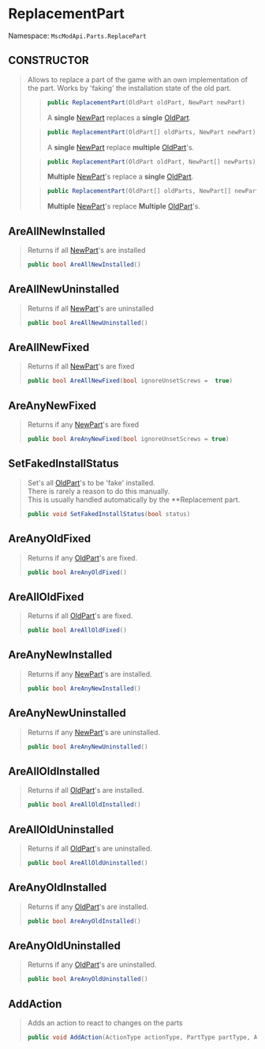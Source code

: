 # ReplacementPart

Namespace: ``MscModApi.Parts.ReplacePart``

## CONSTRUCTOR
> Allows to replace a part of the game with an own implementation of the part.
> Works by 'faking' the installation state of the old part.
> > ```csharp
> > public ReplacementPart(OldPart oldPart, NewPart newPart)
> > ```
> > A **single** [NewPart](class-documentation/Parts/ReplacePart/NewPart.md) replaces a **single** [OldPart](class-documentation/Parts/ReplacePart/OldPart.md).
>
> > ```csharp
> > public ReplacementPart(OldPart[] oldParts, NewPart newPart)
> > ```
> > A **single** [NewPart](class-documentation/Parts/ReplacePart/NewPart.md) replace **multiple** [OldPart](class-documentation/Parts/ReplacePart/OldPart.md)'s.
>
> > ```csharp
> > public ReplacementPart(OldPart oldPart, NewPart[] newParts)
> > ```
> > **Multiple** [NewPart](class-documentation/Parts/ReplacePart/NewPart.md)'s replace a **single** [OldPart](class-documentation/Parts/ReplacePart/OldPart.md).
>
> > ```csharp
> > public ReplacementPart(OldPart[] oldParts, NewPart[] newParts)
> > ```
> > **Multiple** [NewPart](class-documentation/Parts/ReplacePart/NewPart.md)'s replace **Multiple** [OldPart](class-documentation/Parts/ReplacePart/OldPart.md)'s.


## AreAllNewInstalled
> Returns if all [NewPart](class-documentation/Parts/ReplacePart/NewPart.md)'s are installed
> ```csharp
> public bool AreAllNewInstalled()
> ```

## AreAllNewUninstalled
> Returns if all [NewPart](class-documentation/Parts/ReplacePart/NewPart.md)'s are uninstalled
> ```csharp
> public bool AreAllNewUninstalled()
> ```

## AreAllNewFixed
> Returns if all [NewPart](class-documentation/Parts/ReplacePart/NewPart.md)'s are fixed
> ```csharp
> public bool AreAllNewFixed(bool ignoreUnsetScrews =  true)
> ```

## AreAnyNewFixed
> Returns if any [NewPart](class-documentation/Parts/ReplacePart/NewPart.md)'s are fixed
> ```csharp
> public bool AreAnyNewFixed(bool ignoreUnsetScrews = true)
> ```

## SetFakedInstallStatus
> Set's all [OldPart](class-documentation/Parts/ReplacePart/OldPart.md)'s to be 'fake' installed.  
> There is rarely a reason to do this manually.  
> This is usually handled automatically by the **Replacement part.
> ```csharp
> public void SetFakedInstallStatus(bool status)
> ```

## AreAnyOldFixed
> Returns if any [OldPart](class-documentation/Parts/ReplacePart/OldPart.md)'s are fixed.
> ```csharp
> public bool AreAnyOldFixed()
> ```

## AreAllOldFixed
> Returns if all [OldPart](class-documentation/Parts/ReplacePart/OldPart.md)'s are fixed.
> ```csharp
> public bool AreAllOldFixed()
> ```

## AreAnyNewInstalled
> Returns if any [NewPart](class-documentation/Parts/ReplacePart/NewPart.md)'s are installed.
> ```csharp
> public bool AreAnyNewInstalled()
> ```

## AreAnyNewUninstalled
> Returns if any [NewPart](class-documentation/Parts/ReplacePart/NewPart.md)'s are uninstalled.
> ```csharp
> public bool AreAnyNewUninstalled()
> ```

## AreAllOldInstalled
> Returns if all [OldPart](class-documentation/Parts/ReplacePart/OldPart.md)'s are installed.
> ```csharp
> public bool AreAllOldInstalled()
> ```

## AreAllOldUninstalled
> Returns if all [OldPart](class-documentation/Parts/ReplacePart/OldPart.md)'s are uninstalled.
> ```csharp
> public bool AreAllOldUninstalled()
> ```

## AreAnyOldInstalled
> Returns if any [OldPart](class-documentation/Parts/ReplacePart/OldPart.md)'s are installed.
> ```csharp
> public bool AreAnyOldInstalled()
> ```

## AreAnyOldUninstalled
> Returns if any [OldPart](class-documentation/Parts/ReplacePart/OldPart.md)'s are uninstalled.
> ```csharp
> public bool AreAnyOldUninstalled()
> ```

## AddAction
> Adds an action to react to changes on the parts
> ```csharp
> public void AddAction(ActionType actionType, PartType partType, Action action)
> ```